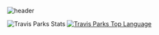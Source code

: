 ![header](https://capsule-render.vercel.app/api?type=wave&color=timeGradient&height=300&section=header&text=Hello%World!&fontSize=90)

<!--
**LeftyLincoln/LeftyLincoln** is a ✨ _special_ ✨ repository because its `README.md` (this file) appears on your GitHub profile.

Here are some ideas to get you started:

- 🔭 I’m currently working on ...
- 🌱 I’m currently learning ...
- 👯 I’m looking to collaborate on ...
- 🤔 I’m looking for help with ...
- 💬 Ask me about ...
- 📫 How to reach me: ...
- 😄 Pronouns: ...
- ⚡ Fun fact: ...
-->


![Travis Parks Stats](https://github-readme-stats.vercel.app/api?username=LeftyLincoln&show_icons=true&theme=gradient)
[![Travis Parks Top Language](https://github-readme-stats.vercel.app/api/top-langs/?username=LeftyLincoln&layout=compact)](https://github.com/LeftyLincoln/github-readme-stats)

